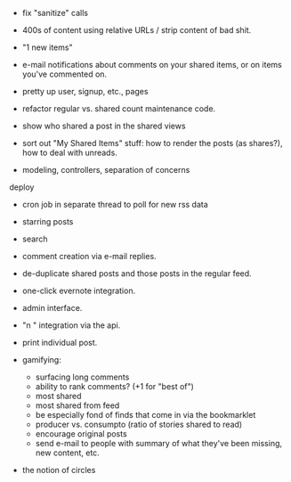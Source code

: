 - fix "sanitize" calls

- 400s of content using relative URLs / strip content of bad shit.

- "1 new items"

- e-mail notifications about comments on your shared items, or on items you've commented on.

- pretty up user, signup, etc., pages

- refactor regular vs. shared count maintenance code.
- show who shared a post in the shared views
- sort out "My Shared Items" stuff: how to render the posts (as shares?), how to deal with unreads.

- modeling, controllers, separation of concerns

deploy
- cron job in separate thread to poll for new rss data

- starring posts
- search
- comment creation via e-mail replies.
- de-duplicate shared posts and those posts in the regular feed.
- one-click evernote integration.
- admin interface.
- "n <note>" integration via the api.
- print individual post.
- gamifying:
	- surfacing long comments
	- ability to rank comments? (+1 for "best of")
	- most shared
	- most shared from feed
	- be especially fond of finds that come in via the bookmarklet
	- producer vs. consumpto (ratio of stories shared to read)
	- encourage original posts
	- send e-mail to people with summary of what they've been missing, new content, etc.
- the notion of circles